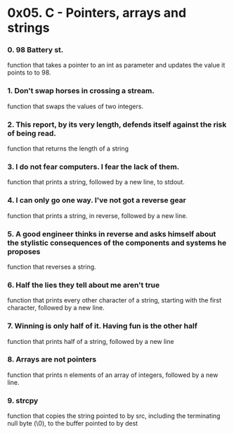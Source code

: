 # 0x05. C - Pointers, arrays and strings

### 0. 98 Battery st.
function that takes a pointer to an int as parameter and updates the value it points to to 98.
### 1. Don't swap horses in crossing a stream.
function that swaps the values of two integers.
### 2. This report, by its very length, defends itself against the risk of being read.
function that returns the length of a string
### 3. I do not fear computers. I fear the lack of them.
function that prints a string, followed by a new line, to stdout.
### 4. I can only go one way. I've not got a reverse gear
function that prints a string, in reverse, followed by a new line.
### 5. A good engineer thinks in reverse and asks himself about the stylistic consequences of the components and systems he proposes
function that reverses a string.
### 6. Half the lies they tell about me aren't true 
function that prints every other character of a string, starting with the first character, followed by a new line.
### 7. Winning is only half of it. Having fun is the other half
function that prints half of a string, followed by a new line
### 8. Arrays are not pointers
function that prints n elements of an array of integers, followed by a new line.
### 9. strcpy
function that copies the string pointed to by src, including the terminating null byte (\0), to the buffer pointed to by dest
